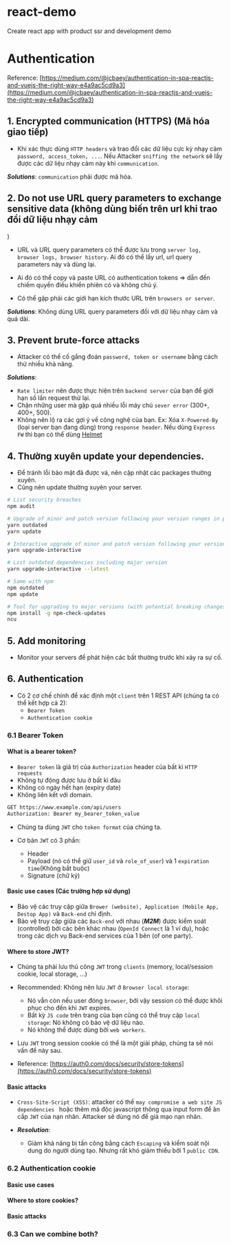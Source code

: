 # react-demo
Create react app with product ssr and development demo

# Authentication
Reference: [https://medium.com/@jcbaey/authentication-in-spa-reactjs-and-vuejs-the-right-way-e4a9ac5cd9a3](https://medium.com/@jcbaey/authentication-in-spa-reactjs-and-vuejs-the-right-way-e4a9ac5cd9a3)

## 1. Encrypted communication (HTTPS) (Mã hóa giao tiếp)

- Khi xác thực dùng `HTTP headers` và trao đổi các dữ liệu cực kỳ nhạy cảm `password, access_token, ...`. Nếu Attacker `sniffing the network` sẽ lấy được các dữ liệu nhạy cảm này khi `communication`.

***Solutions***: `communication` phải được mã hóa.

## 2. Do not use URL query parameters to exchange sensitive data (không dùng biến trên url khi trao đổi dữ liệu nhạy cảm
)

- URL và URL query parameters có thể được lưu trong `server log, browser logs, browser history`. Ai đó có thể lấy url, url query parameters này và dùng lại.

- Ai đó có thể copy và paste URL có authentication tokens => dẫn đến chiếm quyền điều khiển phiên có và không chủ ý.

- Có thể gặp phải các giới hạn kích thước URL trên `browsers or server`.

***Solutions***: Không dùng URL query parameters đối với dữ liệu nhạy cảm và quá dài.

## 3. Prevent brute-force attacks

- Attacker có thể cố gắng đoán `password, token or username` bằng cách thử nhiều khả năng.

***Solutions***:
  - `Rate limiter` nên được thực hiện trên `backend server` của bạn để giới hạn số lần request thử lại.  
  - Chặn những user mà gặp quá nhiều lỗi máy chủ `sever error` (300+, 400+, 500).
  - Không nên lộ ra các gợi ý về công nghệ của bạn. Ex: Xóa `X-Powered-By` (loại server bạn đang dùng) trong `response header`. Nếu dùng `Express FW` thì bạn có thể dùng [Helmet](https://expressjs.com/en/advanced/best-practice-security.html#use-helmet)

## 4. Thường xuyên update your dependencies.

- Để tránh lỗi bảo mật đã được vá, nên cập nhật các packages thường xuyên.
- Cũng nên update thường xuyên your server.

```sh
# List security breaches 
npm audit

# Upgrade of minor and patch version following your version ranges in package.json
yarn outdated
yarn update

# Interactive upgrade of minor and patch version following your version ranges in package.json 
yarn upgrade-interactive

# List outdated dependencies including major version
yarn upgrade-interactive --latest

# Same with npm
npm outdated
npm update

# Tool for upgrading to major versions (with potential breaking changes)
npm install -g npm-check-updates
ncu
```

## 5. Add monitoring

- Monitor your servers để phát hiện các bất thường trước khi xảy ra sự cố.

## 6. Authentication

- Có 2 cơ chế chính để xác định một `client` trên 1 REST API (chúng ta có thể kết hợp cả 2):
  + `Bearer Token`
  + `Authentication cookie`

### 6.1 Bearer Token

#### What is a bearer token?

- `Bearer token` là giá trị của `Authorization` header của bất kì `HTTP requests`
- Không tự động được lưu ở bất kì đâu
- Không có ngày hết hạn (expiry date)
- Không liên kết với domain.

```sh
GET https://www.example.com/api/users
Authorization: Bearer my_bearer_token_value
```

- Chúng ta dùng `JWT` cho `token format` của chúng ta.

- Cơ bản `JWT` có 3 phần:
  + Header
  + Payload (nó có thể giữ `user_id` và `role_of_user`) và 1 `expiration time`(Không bắt buộc)
  + Signature (chữ ký)

#### Basic use cases (Các trường hợp sử dụng)

- Bảo vệ các truy cập giữa `Brower (website), Application (Mobile App, Destop App)` và `Back-end` chỉ định.
- Bảo vệ truy cập giữa các `Back-end` với nhau (***M2M***) được kiểm soát (controlled) bởi các bên khác nhau (`OpenId Connect` là 1 ví dụ), hoặc trong các dịch vụ Back-end services của 1 bên (of one party).

#### Where to store JWT?

- Chúng ta phải lưu thủ công `JWT` trong `clients` (memory, local/session cookie, local storage, ...) 
- Recommended: Không nên lưu `JWT` ở `Browser local storage`:
  + Nó vẫn còn nếu user đóng `browser`, bởi vậy session có thể được khôi phục cho đến khi `JWT` expires.
  + Bất kỳ `JS code` trên trang của bạn cũng có thể truy cập `local storage`: Nó không có bảo vệ dữ liệu nào.
  + Nó không thể được dùng bởi `web workers`.

- Lưu `JWT` trong session cookie có thể là một giải pháp, chúng ta sẽ nói vấn đề này sau.
- Reference: [https://auth0.com/docs/security/store-tokens](https://auth0.com/docs/security/store-tokens)

#### Basic attacks

- `Cross-Site-Script (XSS)`: attacker có thể `may compromise a web site JS dependencies ` hoặc thêm mã độc javascript thông qua input form để ăn cắp `JWT` của nạn nhân. Attacker sẽ dùng nó để giả mạo nạn nhân.

- ***Resolution***:
  + Giảm khả năng bị tấn công bằng cách `Escaping` và kiểm soát nội dung do người dùng tạo. Nhưng rất khó giảm thiểu bởi 1 `public CDN`.

### 6.2 Authentication cookie


#### Basic use cases

#### Where to store cookies?

#### Basic attacks

### 6.3 Can we combine both?

